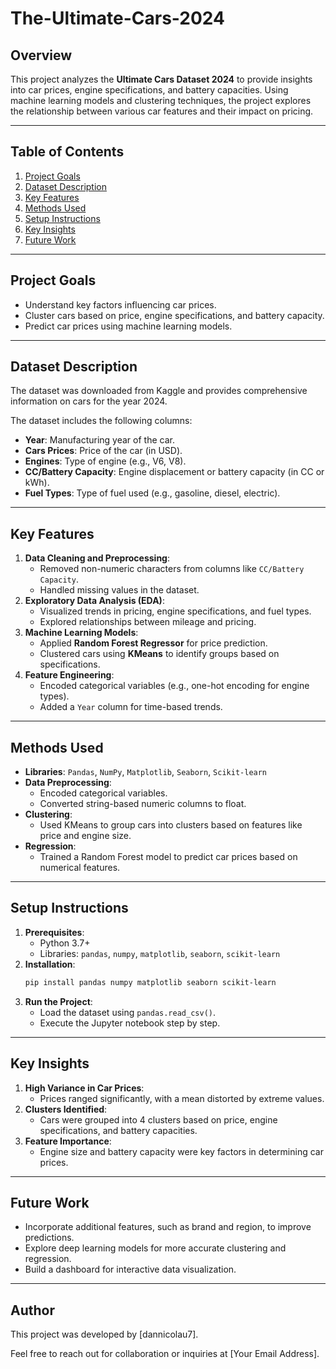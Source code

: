 # The-Ultimate-Cars-2024

## Overview
This project analyzes the **Ultimate Cars Dataset 2024** to provide insights into car prices, engine specifications, and battery capacities. Using machine learning models and clustering techniques, the project explores the relationship between various car features and their impact on pricing.

---

## Table of Contents
1. [Project Goals](#project-goals)
2. [Dataset Description](#dataset-description)
3. [Key Features](#key-features)
4. [Methods Used](#methods-used)
5. [Setup Instructions](#setup-instructions)
6. [Key Insights](#key-insights)
7. [Future Work](#future-work)

---

## Project Goals
- Understand key factors influencing car prices.
- Cluster cars based on price, engine specifications, and battery capacity.
- Predict car prices using machine learning models.

---

## Dataset Description
The dataset was downloaded from Kaggle and provides comprehensive information on cars for the year 2024.

The dataset includes the following columns:
- **Year**: Manufacturing year of the car.
- **Cars Prices**: Price of the car (in USD).
- **Engines**: Type of engine (e.g., V6, V8).
- **CC/Battery Capacity**: Engine displacement or battery capacity (in CC or kWh).
- **Fuel Types**: Type of fuel used (e.g., gasoline, diesel, electric).

---

## Key Features
1. **Data Cleaning and Preprocessing**:
   - Removed non-numeric characters from columns like `CC/Battery Capacity`.
   - Handled missing values in the dataset.
2. **Exploratory Data Analysis (EDA)**:
   - Visualized trends in pricing, engine specifications, and fuel types.
   - Explored relationships between mileage and pricing.
3. **Machine Learning Models**:
   - Applied **Random Forest Regressor** for price prediction.
   - Clustered cars using **KMeans** to identify groups based on specifications.
4. **Feature Engineering**:
   - Encoded categorical variables (e.g., one-hot encoding for engine types).
   - Added a `Year` column for time-based trends.

---

## Methods Used
- **Libraries**: `Pandas`, `NumPy`, `Matplotlib`, `Seaborn`, `Scikit-learn`
- **Data Preprocessing**:
   - Encoded categorical variables.
   - Converted string-based numeric columns to float.
- **Clustering**:
   - Used KMeans to group cars into clusters based on features like price and engine size.
- **Regression**:
   - Trained a Random Forest model to predict car prices based on numerical features.

---

## Setup Instructions
1. **Prerequisites**:
   - Python 3.7+
   - Libraries: `pandas`, `numpy`, `matplotlib`, `seaborn`, `scikit-learn`
2. **Installation**:
   ```bash
   pip install pandas numpy matplotlib seaborn scikit-learn
   ```
3. **Run the Project**:
   - Load the dataset using `pandas.read_csv()`.
   - Execute the Jupyter notebook step by step.

---

## Key Insights
1. **High Variance in Car Prices**:
   - Prices ranged significantly, with a mean distorted by extreme values.
2. **Clusters Identified**:
   - Cars were grouped into 4 clusters based on price, engine specifications, and battery capacities.
3. **Feature Importance**:
   - Engine size and battery capacity were key factors in determining car prices.

---

## Future Work
- Incorporate additional features, such as brand and region, to improve predictions.
- Explore deep learning models for more accurate clustering and regression.
- Build a dashboard for interactive data visualization.

---

## Author
This project was developed by [dannicolau7].

Feel free to reach out for collaboration or inquiries at [Your Email Address].

